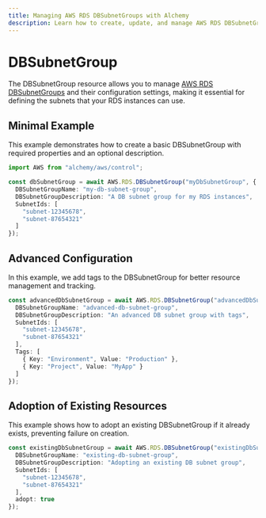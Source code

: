 ```yaml
---
title: Managing AWS RDS DBSubnetGroups with Alchemy
description: Learn how to create, update, and manage AWS RDS DBSubnetGroups using Alchemy Cloud Control.
---
```


# DBSubnetGroup

The DBSubnetGroup resource allows you to manage [AWS RDS DBSubnetGroups](https://docs.aws.amazon.com/rds/latest/userguide/) and their configuration settings, making it essential for defining the subnets that your RDS instances can use.

## Minimal Example

This example demonstrates how to create a basic DBSubnetGroup with required properties and an optional description.

```ts
import AWS from "alchemy/aws/control";

const dbSubnetGroup = await AWS.RDS.DBSubnetGroup("myDbSubnetGroup", {
  DBSubnetGroupName: "my-db-subnet-group",
  DBSubnetGroupDescription: "A DB subnet group for my RDS instances",
  SubnetIds: [
    "subnet-12345678",
    "subnet-87654321"
  ]
});
```

## Advanced Configuration

In this example, we add tags to the DBSubnetGroup for better resource management and tracking.

```ts
const advancedDbSubnetGroup = await AWS.RDS.DBSubnetGroup("advancedDbSubnetGroup", {
  DBSubnetGroupName: "advanced-db-subnet-group",
  DBSubnetGroupDescription: "An advanced DB subnet group with tags",
  SubnetIds: [
    "subnet-12345678",
    "subnet-87654321"
  ],
  Tags: [
    { Key: "Environment", Value: "Production" },
    { Key: "Project", Value: "MyApp" }
  ]
});
```

## Adoption of Existing Resources

This example shows how to adopt an existing DBSubnetGroup if it already exists, preventing failure on creation.

```ts
const existingDbSubnetGroup = await AWS.RDS.DBSubnetGroup("existingDbSubnetGroup", {
  DBSubnetGroupName: "existing-db-subnet-group",
  DBSubnetGroupDescription: "Adopting an existing DB subnet group",
  SubnetIds: [
    "subnet-12345678",
    "subnet-87654321"
  ],
  adopt: true
});
```